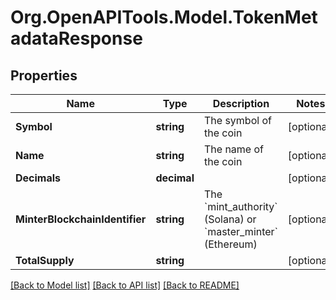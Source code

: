 
# Org.OpenAPITools.Model.TokenMetadataResponse

## Properties

Name | Type | Description | Notes
------------ | ------------- | ------------- | -------------
**Symbol** | **string** | The symbol of the coin  | [optional] 
**Name** | **string** | The name of the coin  | [optional] 
**Decimals** | **decimal** |  | [optional] 
**MinterBlockchainIdentifier** | **string** | The &#x60;mint_authority&#x60; (Solana) or &#x60;master_minter&#x60; (Ethereum)  | [optional] 
**TotalSupply** | **string** |  | [optional] 

[[Back to Model list]](../README.md#documentation-for-models)
[[Back to API list]](../README.md#documentation-for-api-endpoints)
[[Back to README]](../README.md)


